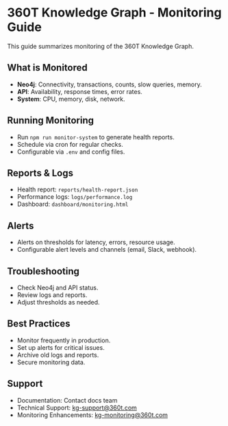 # 360T Knowledge Graph - Monitoring Guide

This guide summarizes monitoring of the 360T Knowledge Graph.

## What is Monitored

- **Neo4j**: Connectivity, transactions, counts, slow queries, memory.
- **API**: Availability, response times, error rates.
- **System**: CPU, memory, disk, network.

## Running Monitoring

- Run `npm run monitor-system` to generate health reports.
- Schedule via cron for regular checks.
- Configurable via `.env` and config files.

## Reports & Logs

- Health report: `reports/health-report.json`
- Performance logs: `logs/performance.log`
- Dashboard: `dashboard/monitoring.html`

## Alerts

- Alerts on thresholds for latency, errors, resource usage.
- Configurable alert levels and channels (email, Slack, webhook).

## Troubleshooting

- Check Neo4j and API status.
- Review logs and reports.
- Adjust thresholds as needed.

## Best Practices

- Monitor frequently in production.
- Set up alerts for critical issues.
- Archive old logs and reports.
- Secure monitoring data.

## Support

- Documentation: Contact docs team
- Technical Support: kg-support@360t.com
- Monitoring Enhancements: kg-monitoring@360t.com
